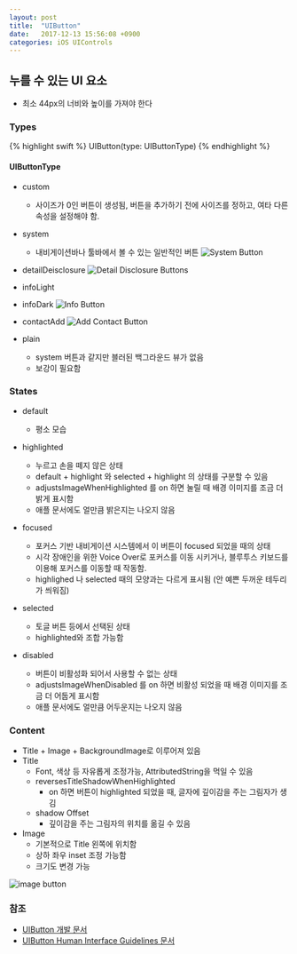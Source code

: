 ```yaml
---
layout: post
title:  "UIButton"
date:   2017-12-13 15:56:08 +0900
categories: iOS UIControls
---
```



## 누를 수 있는 UI 요소
* 최소 44px의 너비와 높이를 가져야 한다


### Types

{% highlight swift %}
UIButton(type: UIButtonType)
{% endhighlight %}

#### UIButtonType
* custom
	* 사이즈가 0인 버튼이 생성됨, 버튼을 추가하기 전에 사이즈를 정하고, 여타 다른 속성을 설정해야 함.
* system
	* 내비게이션바나 툴바에서 볼 수 있는 일반적인 버튼
![System Button](https://user-images.githubusercontent.com/1627416/33926601-25ff2146-e022-11e7-89f3-5da6bfb4c3da.png)

* detailDeisclosure
![Detail Disclosure Buttons](https://user-images.githubusercontent.com/1627416/33926623-3b1b7246-e022-11e7-913f-d5e959a18258.png)

* infoLight
* infoDark
![Info Button](https://user-images.githubusercontent.com/1627416/33926629-41444d0a-e022-11e7-8097-b7d0df0d5c71.png)

* contactAdd
![Add Contact Button](https://user-images.githubusercontent.com/1627416/33926638-479cb944-e022-11e7-8f83-11d637863551.png)

* plain
	* system 버튼과 같지만 블러된 백그라운드 뷰가 없음
	* 보강이 필요함


### States
* default
	* 평소 모습
* highlighted
	* 누르고 손을 떼지 않은 상태
	* default + highlight 와 selected + highlight 의 상태를 구분할 수 있음
	* adjustsImageWhenHighlighted 를 on 하면 눌릴 때 배경 이미지를 조금 더 밝게 표시함
	* 애플 문서에도 얼만큼 밝은지는 나오지 않음
* focused
	* 포커스 기반 내비게이션 시스템에서 이 버튼이 focused 되었을 때의 상태
	* 시각 장애인을 위한 Voice Over로 포커스를 이동 시키거나, 블루투스 키보드를 이용해 포커스를 이동할 때 작동함.
	* highlighed 나 selected 때의 모양과는 다르게 표시됨 (안 예쁜 두꺼운 테두리가 씌워짐)
* selected
	* 토글 버튼 등에서 선택된 상태
	* highlighted와 조합 가능함
	
* disabled
	* 버튼이 비활성화 되어서 사용할 수 없는 상태
	* adjustsImageWhenDisabled 를 on 하면 비활성 되었을 때 배경 이미지를 조금 더 어둡게 표시함
	* 애플 문서에도 얼만큼 어두운지는 나오지 않음
	
### Content
* Title + Image + BackgroundImage로 이루어져 있음
* Title
	* Font, 색상 등 자유롭게 조정가능, AttributedString을 먹일 수 있음
	* reversesTitleShadowWhenHighlighted
		* on 하면 버튼이 highlighted 되었을 때, 글자에 깊이감을 주는 그림자가 생김
	* shadow Offset
		* 깊이감을 주는 그림자의 위치를 옮길 수 있음
* Image
	* 기본적으로 Title 왼쪽에 위치함
	* 상하 좌우 inset 조정 가능함
	* 크기도 변경 가능



	
![image button](https://user-images.githubusercontent.com/1627416/33927198-af6aa296-e024-11e7-8ad2-e6e681e2300c.png)





### 참조
* [UIButton 개발 문서](https://developer.apple.com/documentation/uikit/uibutton)
* [UIButton Human Interface Guidelines 문서](https://developer.apple.com/ios/human-interface-guidelines/controls/buttons/)